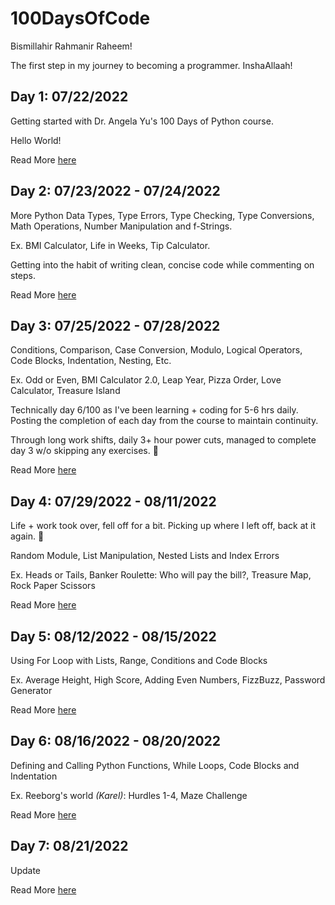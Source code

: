 # 100DaysOfCode

Bismillahir Rahmanir Raheem!

The first step in my journey to becoming a programmer. InshaAllaah!

## Day 1: 07/22/2022

Getting started with Dr. Angela Yu's 100 Days of Python course.

Hello World!

Read More [here](https://github.com/solitaire286/100DaysOfCode/blob/main/Day%201/Log-1.md)

## Day 2: 07/23/2022 - 07/24/2022

More Python Data Types, Type Errors, Type Checking, Type Conversions, Math Operations, Number Manipulation and f-Strings.

Ex. BMI Calculator, Life in Weeks, Tip Calculator.

Getting into the habit of writing clean, concise code while commenting on steps.

Read More [here](https://github.com/solitaire286/100DaysOfCode/blob/main/Day%202/Log-2.md)

## Day 3: 07/25/2022 - 07/28/2022

Conditions, Comparison, Case Conversion, Modulo, Logical Operators, Code Blocks, Indentation, Nesting, Etc.

Ex. Odd or Even, BMI Calculator 2.0, Leap Year, Pizza Order, Love Calculator, Treasure Island

Technically day 6/100 as I've been learning + coding for 5-6 hrs daily. Posting the completion of each day from the course to maintain continuity.

Through long work shifts, daily 3+ hour power cuts, managed to complete day 3 w/o skipping any exercises. 💪

Read More [here](https://github.com/solitaire286/100DaysOfCode/blob/main/Day%203/Log-3.md)

## Day 4: 07/29/2022 - 08/11/2022

Life + work took over, fell off for a bit. Picking up where I left off, back at it again. 💪

Random Module, List Manipulation, Nested Lists and Index Errors

Ex. Heads or Tails, Banker Roulette: Who will pay the bill?, Treasure Map, Rock Paper Scissors

Read More [here](https://github.com/solitaire286/100DaysOfCode/blob/main/Day%204/Log-4.md)

## Day 5: 08/12/2022 - 08/15/2022

Using For Loop with Lists, Range, Conditions and Code Blocks

Ex. Average Height, High Score, Adding Even Numbers, FizzBuzz, Password Generator

Read More [here](https://github.com/solitaire286/100DaysOfCode/blob/main/Day%205/Log-5.md)

## Day 6: 08/16/2022 - 08/20/2022

Defining and Calling Python Functions, While Loops, Code Blocks and Indentation

Ex. Reeborg's world _(Karel)_: Hurdles 1-4, Maze Challenge

Read More [here](https://github.com/solitaire286/100DaysOfCode/blob/main/Day%206/Log-6.md)

## Day 7: 08/21/2022

Update

Read More [here](https://github.com/solitaire286/100DaysOfCode/blob/main/Day%207/Log-7.md)

